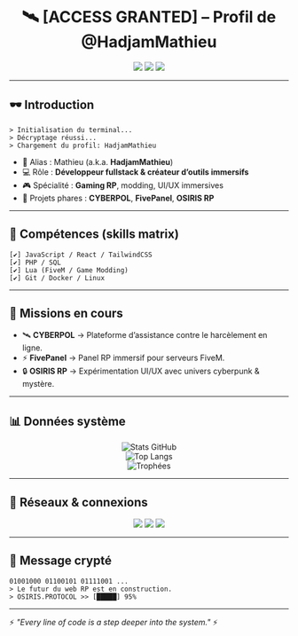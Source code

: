 <!-- Banner -->
<h1 align="center">🛰️ [ACCESS GRANTED] – Profil de @HadjamMathieu</h1>
<p align="center">
  <img src="https://img.shields.io/badge/STATUS-ONLINE-green?style=for-the-badge&logo=linux&logoColor=white">
  <img src="https://img.shields.io/badge/ROLE-Developer-blue?style=for-the-badge&logo=react&logoColor=white">
  <img src="https://img.shields.io/badge/SECTOR-Cyber%20Security-purple?style=for-the-badge&logo=torproject&logoColor=white">
</p>

---

## 🕶️ Introduction
```
> Initialisation du terminal...
> Décryptage réussi...
> Chargement du profil: HadjamMathieu
```

- 👤 Alias : Mathieu (a.k.a. **HadjamMathieu**)  
- 💻 Rôle : **Développeur fullstack & créateur d’outils immersifs**  
- 🎮 Spécialité : **Gaming RP**, modding, UI/UX immersives  
- 🔐 Projets phares : **CYBERPOL**, **FivePanel**, **OSIRIS RP**  

---

## 🧩 Compétences (skills matrix)
```
[✔] JavaScript / React / TailwindCSS
[✔] PHP / SQL
[✔] Lua (FiveM / Game Modding)
[✔] Git / Docker / Linux
```

---

## 🚨 Missions en cours
- 🛰️ **CYBERPOL** → Plateforme d’assistance contre le harcèlement en ligne.  
- ⚡ **FivePanel** → Panel RP immersif pour serveurs FiveM.  
- 🔒 **OSIRIS RP** → Expérimentation UI/UX avec univers cyberpunk & mystère.  

---

## 📊 Données système
<div align="center">

![Stats GitHub](https://github-readme-stats.vercel.app/api?username=HadjamMathieu&show_icons=true&theme=tokyonight&hide_border=true)  
![Top Langs](https://github-readme-stats.vercel.app/api/top-langs/?username=HadjamMathieu&layout=compact&theme=tokyonight&hide_border=true)  
![Trophées](https://github-profile-trophy.vercel.app/?username=HadjamMathieu&theme=matrix&margin-w=5&no-bg=true&no-frame=true)

</div>

---

## 🔗 Réseaux & connexions
<p align="center">
  <a href="https://twitter.com/HadjamMathieu"><img src="https://img.shields.io/badge/Twitter-%40HadjamMathieu-1DA1F2?style=for-the-badge&logo=twitter&logoColor=white"></a>
  <a href="mailto:ton.email@example.com"><img src="https://img.shields.io/badge/Email-Contact-red?style=for-the-badge&logo=gmail&logoColor=white"></a>
  <a href="https://orcid.org"><img src="https://img.shields.io/badge/ORCID-0000--0002--1825--0097-a6ce39?style=for-the-badge&logo=orcid&logoColor=white"></a>
</p>

---

## 🧬 Message crypté
```
01001000 01100101 01111001 ... 
> Le futur du web RP est en construction.
> OSIRIS.PROTOCOL >> [█████] 95%
```

---

⚡ _"Every line of code is a step deeper into the system."_ ⚡  
